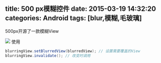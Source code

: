title: 500 px模糊控件
date: 2015-03-19 14:32:20
categories: Android
tags: [blur,模糊,毛玻璃]
---
500px开源了一款模糊View
<!--more-->
![](https://github.com/500px/500px-android-blur/blob/master/blurdemo.gif)
使用
```java
blurringView.setBlurredView(blurredView); // 设置需要覆盖的View
blurringView.invalidate(); // 改变时调用
```